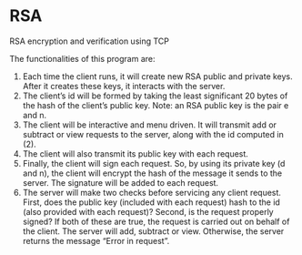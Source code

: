 # RSA
RSA encryption and verification using TCP  

The functionalities of this program are:  
1. Each time the client runs, it will create new RSA public and private keys. After it creates these keys, it interacts
with the server.  
2. The client’s id will be formed by taking the least significant 20 bytes of the hash of the
client’s public key. Note: an RSA public key is the pair e and n.  
3. The client will be interactive and menu driven. It will transmit add or subtract or view requests to the server, 
along with the id computed in (2).  
4. The client will also transmit its public key with each request.  
5. Finally, the client will sign each request. So, by using its private key (d and n), the client will encrypt the hash of 
the message it sends to the server. The signature will be added to each request.  
6. The server will make two checks before servicing any client request. First, does the public key (included with each request) 
hash to the id (also provided with each request)? Second, is the request properly signed? 
If both of these are true, the request is carried out on behalf of the client. 
The server will add, subtract or view. Otherwise, the server returns the message “Error in request”.  
